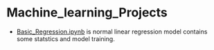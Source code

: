# Machine_learning_Projects
- [Basic_Regression.ipynb](https://github.com/Pavand0515/Machine_learning_Projects/blob/main/Basic_regression.ipynb) is normal linear regression model contains some statstics and model training.
